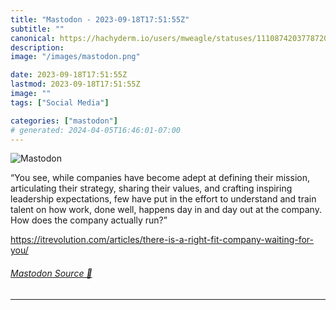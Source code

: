 ```yaml
---
title: "Mastodon - 2023-09-18T17:51:55Z"
subtitle: ""
canonical: https://hachyderm.io/users/mweagle/statuses/111087420377872049
description:
image: "/images/mastodon.png"

date: 2023-09-18T17:51:55Z
lastmod: 2023-09-18T17:51:55Z
image: ""
tags: ["Social Media"]

categories: ["mastodon"]
# generated: 2024-04-05T16:46:01-07:00
---
```

![Mastodon](/images/mastodon.png)

<p>“You see, while companies have become adept at defining their mission, articulating their strategy, sharing their values, and crafting inspiring leadership expectations, few have put in the effort to understand and train talent on how work, done well, happens day in and day out at the company. How does the company actually run?”</p><p><a href="https://itrevolution.com/articles/there-is-a-right-fit-company-waiting-for-you/" target="_blank" rel="nofollow noopener noreferrer" translate="no"><span class="invisible">https://</span><span class="ellipsis">itrevolution.com/articles/ther</span><span class="invisible">e-is-a-right-fit-company-waiting-for-you/</span></a></p>


###### [Mastodon Source 🐘](https://hachyderm.io/@mweagle/111087420377872049)

___
